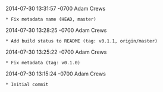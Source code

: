 2014-07-30 13:31:57 -0700 Adam Crews 

	* Fix metadata name (HEAD, master)

2014-07-30 13:28:25 -0700 Adam Crews 

	* Add build status to README (tag: v0.1.1, origin/master)

2014-07-30 13:25:22 -0700 Adam Crews 

	* Fix metadata (tag: v0.1.0)

2014-07-30 13:15:24 -0700 Adam Crews 

	* Initial commit

